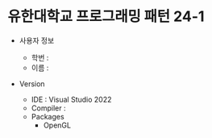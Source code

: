 # 유한대학교 프로그래밍 패턴 24-1
* 사용자 정보
    * 학번 :
    * 이름 :

* Version
    * IDE : Visual Studio 2022
    * Compiler :
    * Packages
       * OpenGL
